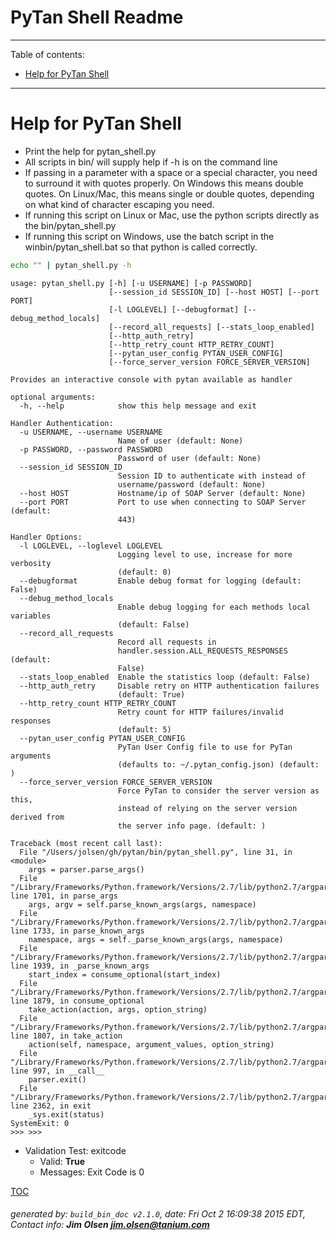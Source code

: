 PyTan Shell Readme
===========================

---------------------------
<a name='toc'>Table of contents:</a>

  * [Help for PyTan Shell](#user-content-help-for-pytan-shell)

---------------------------

# Help for PyTan Shell

  * Print the help for pytan_shell.py
  * All scripts in bin/ will supply help if -h is on the command line
  * If passing in a parameter with a space or a special character, you need to surround it with quotes properly. On Windows this means double quotes. On Linux/Mac, this means single or double quotes, depending on what kind of character escaping you need.
  * If running this script on Linux or Mac, use the python scripts directly as the bin/pytan_shell.py
  * If running this script on Windows, use the batch script in the winbin/pytan_shell.bat so that python is called correctly.

```bash
echo "" | pytan_shell.py -h
```

```
usage: pytan_shell.py [-h] [-u USERNAME] [-p PASSWORD]
                      [--session_id SESSION_ID] [--host HOST] [--port PORT]
                      [-l LOGLEVEL] [--debugformat] [--debug_method_locals]
                      [--record_all_requests] [--stats_loop_enabled]
                      [--http_auth_retry]
                      [--http_retry_count HTTP_RETRY_COUNT]
                      [--pytan_user_config PYTAN_USER_CONFIG]
                      [--force_server_version FORCE_SERVER_VERSION]

Provides an interactive console with pytan available as handler

optional arguments:
  -h, --help            show this help message and exit

Handler Authentication:
  -u USERNAME, --username USERNAME
                        Name of user (default: None)
  -p PASSWORD, --password PASSWORD
                        Password of user (default: None)
  --session_id SESSION_ID
                        Session ID to authenticate with instead of
                        username/password (default: None)
  --host HOST           Hostname/ip of SOAP Server (default: None)
  --port PORT           Port to use when connecting to SOAP Server (default:
                        443)

Handler Options:
  -l LOGLEVEL, --loglevel LOGLEVEL
                        Logging level to use, increase for more verbosity
                        (default: 0)
  --debugformat         Enable debug format for logging (default: False)
  --debug_method_locals
                        Enable debug logging for each methods local variables
                        (default: False)
  --record_all_requests
                        Record all requests in
                        handler.session.ALL_REQUESTS_RESPONSES (default:
                        False)
  --stats_loop_enabled  Enable the statistics loop (default: False)
  --http_auth_retry     Disable retry on HTTP authentication failures
                        (default: True)
  --http_retry_count HTTP_RETRY_COUNT
                        Retry count for HTTP failures/invalid responses
                        (default: 5)
  --pytan_user_config PYTAN_USER_CONFIG
                        PyTan User Config file to use for PyTan arguments
                        (defaults to: ~/.pytan_config.json) (default: )
  --force_server_version FORCE_SERVER_VERSION
                        Force PyTan to consider the server version as this,
                        instead of relying on the server version derived from
                        the server info page. (default: )
```

```STDERR
Traceback (most recent call last):
  File "/Users/jolsen/gh/pytan/bin/pytan_shell.py", line 31, in <module>
    args = parser.parse_args()
  File "/Library/Frameworks/Python.framework/Versions/2.7/lib/python2.7/argparse.py", line 1701, in parse_args
    args, argv = self.parse_known_args(args, namespace)
  File "/Library/Frameworks/Python.framework/Versions/2.7/lib/python2.7/argparse.py", line 1733, in parse_known_args
    namespace, args = self._parse_known_args(args, namespace)
  File "/Library/Frameworks/Python.framework/Versions/2.7/lib/python2.7/argparse.py", line 1939, in _parse_known_args
    start_index = consume_optional(start_index)
  File "/Library/Frameworks/Python.framework/Versions/2.7/lib/python2.7/argparse.py", line 1879, in consume_optional
    take_action(action, args, option_string)
  File "/Library/Frameworks/Python.framework/Versions/2.7/lib/python2.7/argparse.py", line 1807, in take_action
    action(self, namespace, argument_values, option_string)
  File "/Library/Frameworks/Python.framework/Versions/2.7/lib/python2.7/argparse.py", line 997, in __call__
    parser.exit()
  File "/Library/Frameworks/Python.framework/Versions/2.7/lib/python2.7/argparse.py", line 2362, in exit
    _sys.exit(status)
SystemExit: 0
>>> >>>
```

  * Validation Test: exitcode
    * Valid: **True**
    * Messages: Exit Code is 0



[TOC](#user-content-toc)


###### generated by: `build_bin_doc v2.1.0`, date: Fri Oct  2 16:09:38 2015 EDT, Contact info: **Jim Olsen <jim.olsen@tanium.com>**